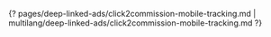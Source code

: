 {? pages/deep-linked-ads/click2commission-mobile-tracking.md | multilang/deep-linked-ads/click2commission-mobile-tracking.md ?}
